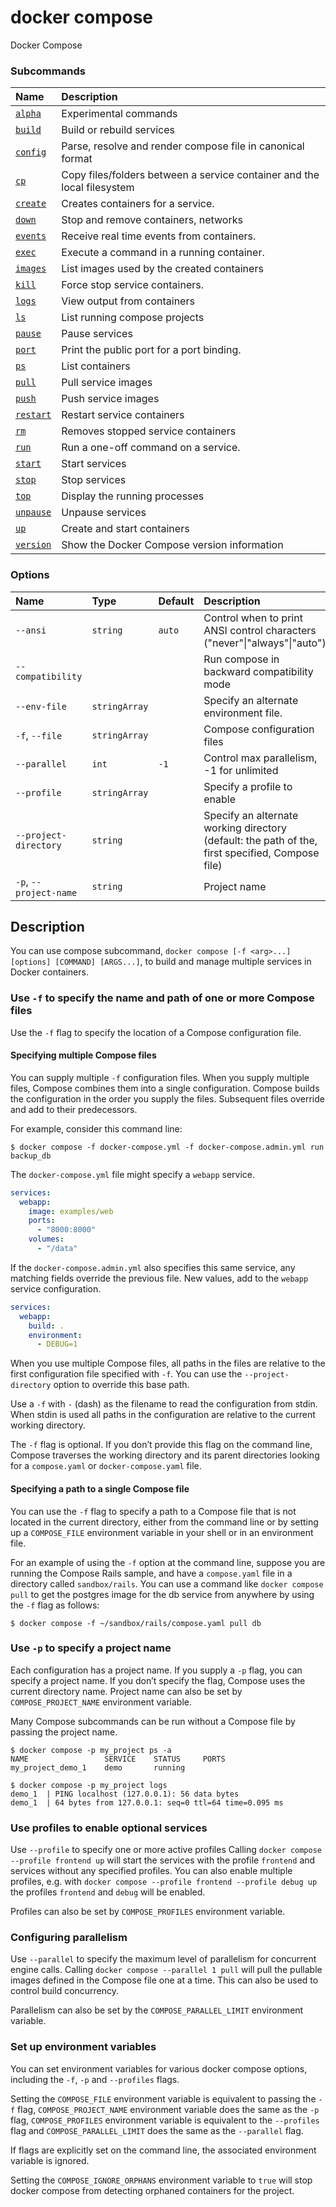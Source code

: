 # docker compose

<!---MARKER_GEN_START-->
Docker Compose

### Subcommands

| Name                            | Description                                                             |
|:--------------------------------|:------------------------------------------------------------------------|
| [`alpha`](compose_alpha.md)     | Experimental commands                                                   |
| [`build`](compose_build.md)     | Build or rebuild services                                               |
| [`config`](compose_config.md)   | Parse, resolve and render compose file in canonical format              |
| [`cp`](compose_cp.md)           | Copy files/folders between a service container and the local filesystem |
| [`create`](compose_create.md)   | Creates containers for a service.                                       |
| [`down`](compose_down.md)       | Stop and remove containers, networks                                    |
| [`events`](compose_events.md)   | Receive real time events from containers.                               |
| [`exec`](compose_exec.md)       | Execute a command in a running container.                               |
| [`images`](compose_images.md)   | List images used by the created containers                              |
| [`kill`](compose_kill.md)       | Force stop service containers.                                          |
| [`logs`](compose_logs.md)       | View output from containers                                             |
| [`ls`](compose_ls.md)           | List running compose projects                                           |
| [`pause`](compose_pause.md)     | Pause services                                                          |
| [`port`](compose_port.md)       | Print the public port for a port binding.                               |
| [`ps`](compose_ps.md)           | List containers                                                         |
| [`pull`](compose_pull.md)       | Pull service images                                                     |
| [`push`](compose_push.md)       | Push service images                                                     |
| [`restart`](compose_restart.md) | Restart service containers                                              |
| [`rm`](compose_rm.md)           | Removes stopped service containers                                      |
| [`run`](compose_run.md)         | Run a one-off command on a service.                                     |
| [`start`](compose_start.md)     | Start services                                                          |
| [`stop`](compose_stop.md)       | Stop services                                                           |
| [`top`](compose_top.md)         | Display the running processes                                           |
| [`unpause`](compose_unpause.md) | Unpause services                                                        |
| [`up`](compose_up.md)           | Create and start containers                                             |
| [`version`](compose_version.md) | Show the Docker Compose version information                             |


### Options

| Name                   | Type          | Default | Description                                                                                         |
|:-----------------------|:--------------|:--------|:----------------------------------------------------------------------------------------------------|
| `--ansi`               | `string`      | `auto`  | Control when to print ANSI control characters ("never"\|"always"\|"auto")                           |
| `--compatibility`      |               |         | Run compose in backward compatibility mode                                                          |
| `--env-file`           | `stringArray` |         | Specify an alternate environment file.                                                              |
| `-f`, `--file`         | `stringArray` |         | Compose configuration files                                                                         |
| `--parallel`           | `int`         | `-1`    | Control max parallelism, -1 for unlimited                                                           |
| `--profile`            | `stringArray` |         | Specify a profile to enable                                                                         |
| `--project-directory`  | `string`      |         | Specify an alternate working directory<br>(default: the path of the, first specified, Compose file) |
| `-p`, `--project-name` | `string`      |         | Project name                                                                                        |


<!---MARKER_GEN_END-->

## Description

You can use compose subcommand, `docker compose [-f <arg>...] [options] [COMMAND] [ARGS...]`, to build and manage
multiple services in Docker containers.

### Use `-f` to specify the name and path of one or more Compose files
Use the `-f` flag to specify the location of a Compose configuration file.

#### Specifying multiple Compose files
You can supply multiple `-f` configuration files. When you supply multiple files, Compose combines them into a single
configuration. Compose builds the configuration in the order you supply the files. Subsequent files override and add
to their predecessors.

For example, consider this command line:

```console
$ docker compose -f docker-compose.yml -f docker-compose.admin.yml run backup_db
```

The `docker-compose.yml` file might specify a `webapp` service.

```yaml
services:
  webapp:
    image: examples/web
    ports:
      - "8000:8000"
    volumes:
      - "/data"
```
If the `docker-compose.admin.yml` also specifies this same service, any matching fields override the previous file.
New values, add to the `webapp` service configuration.

```yaml
services:
  webapp:
    build: .
    environment:
      - DEBUG=1
```

When you use multiple Compose files, all paths in the files are relative to the first configuration file specified
with `-f`. You can use the `--project-directory` option to override this base path.

Use a `-f` with `-` (dash) as the filename to read the configuration from stdin. When stdin is used all paths in the
configuration are relative to the current working directory.

The `-f` flag is optional. If you don’t provide this flag on the command line, Compose traverses the working directory
and its parent directories looking for a `compose.yaml` or `docker-compose.yaml` file.

#### Specifying a path to a single Compose file
You can use the `-f` flag to specify a path to a Compose file that is not located in the current directory, either
from the command line or by setting up a `COMPOSE_FILE` environment variable in your shell or in an environment file.

For an example of using the `-f` option at the command line, suppose you are running the Compose Rails sample, and
have a `compose.yaml` file in a directory called `sandbox/rails`. You can use a command like `docker compose pull` to
get the postgres image for the db service from anywhere by using the `-f` flag as follows:

```console
$ docker compose -f ~/sandbox/rails/compose.yaml pull db
```

### Use `-p` to specify a project name

Each configuration has a project name. If you supply a `-p` flag, you can specify a project name. If you don’t
specify the flag, Compose uses the current directory name.
Project name can also be set by `COMPOSE_PROJECT_NAME` environment variable.

Many Compose subcommands can be run without a Compose file by passing
the project name.

```console
$ docker compose -p my_project ps -a
NAME                 SERVICE    STATUS     PORTS
my_project_demo_1    demo       running

$ docker compose -p my_project logs
demo_1  | PING localhost (127.0.0.1): 56 data bytes
demo_1  | 64 bytes from 127.0.0.1: seq=0 ttl=64 time=0.095 ms
```

### Use profiles to enable optional services

Use `--profile` to specify one or more active profiles
Calling `docker compose --profile frontend up` will start the services with the profile `frontend` and services
without any specified profiles.
You can also enable multiple profiles, e.g. with `docker compose --profile frontend --profile debug up` the profiles `frontend` and `debug` will be enabled.

Profiles can also be set by `COMPOSE_PROFILES` environment variable.

### Configuring parallelism

Use `--parallel` to specify the maximum level of parallelism for concurrent engine calls.
Calling `docker compose --parallel 1 pull` will pull the pullable images defined in the Compose file
one at a time. This can also be used to control build concurrency.

Parallelism can also be set by the `COMPOSE_PARALLEL_LIMIT` environment variable.

### Set up environment variables

You can set environment variables for various docker compose options, including the `-f`, `-p` and `--profiles` flags.

Setting the `COMPOSE_FILE` environment variable is equivalent to passing the `-f` flag,
`COMPOSE_PROJECT_NAME` environment variable does the same as the `-p` flag,
`COMPOSE_PROFILES` environment variable is equivalent to the `--profiles` flag
and `COMPOSE_PARALLEL_LIMIT` does the same as the `--parallel` flag.

If flags are explicitly set on the command line, the associated environment variable is ignored.

Setting the `COMPOSE_IGNORE_ORPHANS` environment variable to `true` will stop docker compose from detecting orphaned
containers for the project.
